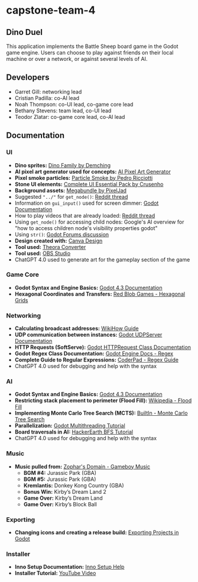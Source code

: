 # capstone-team-4

## Dino Duel
This application implements the Battle Sheep board game in the Godot game engine. 
Users can choose to play against friends on their local machine or over a network, or against several levels of AI.

## Developers
- Garret Gill: networking lead
- Cristian Padilla: co-AI lead
- Noah Thompson: co-UI lead, co-game core lead
- Bethany Stevens: team lead, co-UI lead
- Teodor Zlatar: co-game core lead, co-AI lead

## Documentation

### UI

- **Dino sprites:** [Dino Family by Demching](https://demching.itch.io/dino-family)
- **AI pixel art generator used for concepts:** [AI Pixel Art Generator](https://aipixelartgenerator.com/)
- **Pixel smoke particles:** [Particle Smoke by Pedro Ricciotti](https://pedroricciotti.itch.io/particle-smoke)
- **Stone UI elements:** [Complete UI Essential Pack by Crusenho](https://crusenho.itch.io/complete-ui-essential-pack)
- **Background assets:** [Megabundle by PixelJad](https://pixeljad.itch.io/megabundle)
- Suggested `"../"` for `get_node()`: [Reddit thread](https://www.reddit.com/r/godot/comments/fjp984/get_node_returning_null/?rdt=55697)
- Information on `gui_input()` used for screen dimmer: [Godot Documentation](https://docs.godotengine.org/en/stable/tutorials/inputs/inputevent.html)
- How to play videos that are already loaded: [Reddit thread](https://www.reddit.com/r/godot/comments/pv3irp/loading_videos_into_the_video_player_by_code/?rdt=64730)
- Using `get_node()` for accessing child nodes: Google's AI overview for "how to access children node's visibility properties godot"
- Using `str()`: [Godot Forums discussion](https://godotforums.org/d/32997-int-to-string-conversion)
- **Design created with:** [Canva Design](https://www.canva.com/design/DAGj9bw9zJo/xQANiX6sO9j23dtY35MGXw/edit)
- **Tool used:** [Theora Converter](https://sourceforge.net/projects/theoraconverter/)
- **Tool used:** [OBS Studio](https://obsproject.com/)
- ChatGPT 4.0 used to generate art for the gameplay section of the game

### Game Core

- **Godot Syntax and Engine Basics:** [Godot 4.3 Documentation](https://docs.godotengine.org/en/4.3/)
- **Hexagonal Coordinates and Transfers:** [Red Blob Games - Hexagonal Grids](https://www.redblobgames.com/grids/hexagons/)

### Networking

- **Calculating broadcast addresses:** [WikiHow Guide](https://www.wikihow.com/Calculate-Network-and-Broadcast-Address)
- **UDP communication between instances:** [Godot UDPServer Documentation](https://docs.godotengine.org/en/stable/classes/class_udpserver.html)
- **HTTP Requests (SoftServe):** [Godot HTTPRequest Class Documentation](https://docs.godotengine.org/en/stable/tutorials/networking/http_request_class.html)
- **Godot Regex Class Documentation:** [Godot Engine Docs - Regex](https://docs.godotengine.org/en/stable/classes/class_regex.html)
- **Complete Guide to Regular Expressions:** [CoderPad - Regex Guide](https://coderpad.io/blog/development/the-complete-guide-to-regular-expressions-regex/)
- ChatGPT 4.0 used for debugging and help with the syntax

### AI

- **Godot Syntax and Engine Basics:** [Godot 4.3 Documentation](https://docs.godotengine.org/en/4.3/)
- **Restricting stack placement to perimeter (Flood Fill):** [Wikipedia - Flood Fill](https://en.wikipedia.org/wiki/Flood_fill)
- **Implementing Monte Carlo Tree Search (MCTS):** [BuiltIn - Monte Carlo Tree Search](https://builtin.com/machine-learning/monte-carlo-tree-search)
- **Parallelization:** [Godot Multithreading Tutorial](https://docs.godotengine.org/en/stable/tutorials/performance/using_multiple_threads.html)
- **Board traversals in AI:** [HackerEarth BFS Tutorial](https://www.hackerearth.com/practice/algorithms/graphs/breadth-first-search/tutorial/)
- ChatGPT 4.0 used for debugging and help with the syntax

### Music
- **Music pulled from:** [Zophar's Domain - Gameboy Music](https://www.zophar.net/music/gameboy-gbs)
  - **BGM #4:** Jurassic Park (GBA)
  - **BGM #5:** Jurassic Park (GBA)
  - **Kremlantis:** Donkey Kong Country (GBA)
  - **Bonus Win:** Kirby’s Dream Land 2
  - **Game Over:** Kirby’s Dream Land
  - **Game Over:** Kirby’s Block Ball

### Exporting

- **Changing icons and creating a release build:** [Exporting Projects in Godot](https://docs.godotengine.org/en/latest/tutorials/export/exporting_projects.html)

### Installer

- **Inno Setup Documentation:** [Inno Setup Help](https://jrsoftware.org/ishelp/index.php?topic=languagessection)
- **Installer Tutorial:** [YouTube Video](https://www.youtube.com/watch?v=4s4rP9GYH0o)
